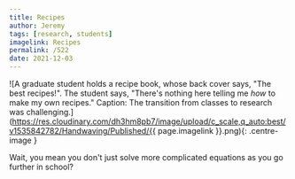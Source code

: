 ```yaml
---
title: Recipes
author: Jeremy
tags: [research, students]
imagelink: Recipes
permalink: /522
date: 2021-12-03
---
```


![A graduate student holds a recipe book, whose back cover says, "The best recipes!". The student says, "There's nothing here telling me *how* to make my own recipes." Caption: The transition from classes to research was challenging.](https://res.cloudinary.com/dh3hm8pb7/image/upload/c_scale,q_auto:best/v1535842782/Handwaving/Published/{{ page.imagelink }}.png){: .centre-image }

Wait, you mean you don't just solve more complicated equations as you go further in school?
